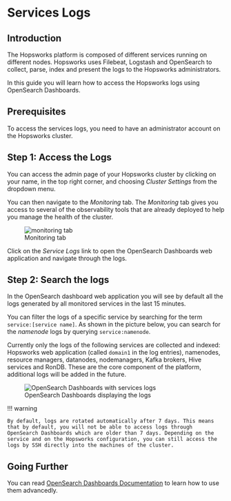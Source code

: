 # Services Logs 

## Introduction

The Hopsworks platform is composed of different services running on different nodes. Hopsworks uses Filebeat, Logstash and OpenSearch to collect, parse, index and present the logs to the Hopsworks administrators. 

In this guide you will learn how to access the Hopsworks logs using OpenSearch Dashboards.

## Prerequisites

To access the services logs, you need to have an administrator account on the Hopsworks cluster.

## Step 1: Access the Logs 

You can access the admin page of your Hopsworks cluster by clicking on your name, in the top right corner, and choosing _Cluster Settings_ from the dropdown menu.

You can then navigate to the _Monitoring_ tab. The _Monitoring_ tab gives you access to several of the observability tools that are already deployed to help you manage the health of the cluster.

<figure>
  <img src="../../../../assets/images/admin/monitoring/monitoring_tab.png" alt="monitoring tab" />
  <figcaption>Monitoring tab</figcaption>
</figure>

Click on the _Service Logs_ link to open the OpenSearch Dashboards web application and navigate through the logs.

## Step 2: Search the logs

In the OpenSearch dashboard web application you will see by default all the logs generated by all monitored services in the last 15 minutes. 

You can filter the logs of a specific service by searching for the term `service:[service name]`. As shown in the picture below, you can search for the _namenode_ logs by querying `service:namenode`.

Currently only the logs of the following services are collected and indexed: Hopsworks web application (called `domain1` in the log entries), namenodes, resource managers, datanodes, nodemanagers, Kafka brokers, Hive services and RonDB. These are the core component of the platform, additional logs will be added in the future.

<figure>
  <img src="../../../../assets/images/admin/monitoring/services_logs.png" alt="OpenSearch Dashboards with services logs" />
  <figcaption>OpenSearch Dashboards displaying the logs</figcaption>
</figure>

!!! warning 

    By default, logs are rotated automatically after 7 days. This means that by default, you will not be able to access logs through OpenSearch Dashboards which are older than 7 days. Depending on the service and on the Hopsworks configuration, you can still access the logs by SSH directly into the machines of the cluster.

## Going Further

You can read [OpenSearch Dashboards Documentation](https://opensearch.org/docs/latest/dashboards/) to learn how to use them advancedly.
